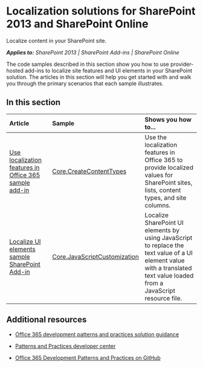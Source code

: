 # Localization solutions for SharePoint 2013 and SharePoint Online

Localize content in your SharePoint site.

_**Applies to:** SharePoint 2013 | SharePoint Add-ins | SharePoint Online_

The code samples described in this section show you how to use provider-hosted add-ins to localize site features and UI elements in your SharePoint solution. The articles in this section will help you get started with and walk you through the primary scenarios that each sample illustrates. 

## In this section

|**Article**|**Sample**|**Shows you how to...**|
|:-----|:-----|:-----|
|[Use localization features in Office 365 sample add-in](Use-localization-features-in-Office-365-sample-app.md)|[Core.CreateContentTypes](https://github.com/SharePoint/PnP/tree/master/Samples/Core.CreateContentTypes)|Use the localization features in Office 365 to provide localized values for SharePoint sites, lists, content types, and site columns. |
|[Localize UI elements sample SharePoint Add-in](Localize-UI-elements-sample-app-for-SharePoint.md)|[Core.JavaScriptCustomization](https://github.com/SharePoint/PnP/tree/master/Scenarios/Core.JavaScriptCustomization)|Localize SharePoint UI elements by using JavaScript to replace the text value of a UI element value with a translated text value loaded from a JavaScript resource file. |

## Additional resources
<a name="bk_addresources"> </a>

- [Office 365 development patterns and practices solution guidance](Office-365-development-patterns-and-practices-solution-guidance.md)
    
- [Patterns and Practices developer center](http://dev.office.com/patterns-and-practices)
    
- [Office 365 Development Patterns and Practices on GitHub](https://github.com/SharePoint/PnP)
